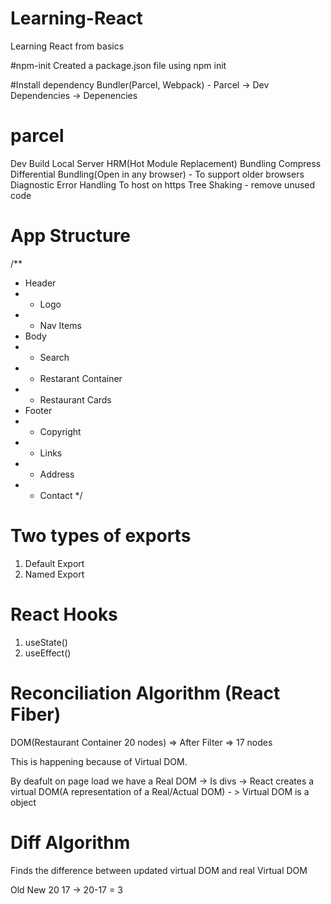 # Learning-React
Learning React from basics

#npm-init
Created a package.json file using npm init

#Install dependency
Bundler(Parcel, Webpack) - Parcel
-> Dev Dependencies
-> Depenencies


# parcel
Dev Build
Local Server
HRM(Hot Module Replacement)
Bundling
Compress
Differential Bundling(Open in any browser) - To support older browsers
Diagnostic
Error Handling
To host on https
Tree Shaking - remove unused code

# App Structure
/**
 * Header
 *   - Logo
 *   - Nav Items
 * Body
 *   - Search
 *   - Restarant Container
 *   - Restaurant Cards
 * Footer
 *  - Copyright
 *  - Links
 *  - Address
 *  - Contact
 */

 # Two types of exports
 1. Default Export
 2. Named Export

 # React Hooks
 1. useState()
 2. useEffect()


# Reconciliation Algorithm (React Fiber)

DOM(Restaurant Container 20 nodes) => After Filter => 17 nodes

This is happening because of Virtual DOM.

By deafult on page load we have a Real DOM -> Is divs
-> React creates a virtual DOM(A representation of a Real/Actual DOM) - > Virtual DOM is a object

# Diff Algorithm
Finds the difference between updated virtual DOM and real Virtual DOM

Old     New
 20      17  -> 20-17 = 3